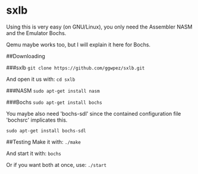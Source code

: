 # sxlb

Using this is very easy (on GNU/Linux), you only need the Assembler NASM and the Emulator Bochs.

Qemu maybe works too, but I will explain it here for Bochs.

##Downloading

###sxlb
`git clone https://github.com/ggwpez/sxlb.git`

And open it us with: `cd sxlb`

###NASM
`sudo apt-get install nasm`

###Bochs
`sudo apt-get install bochs`

You maybe also need 'bochs-sdl' since the contained configuration file 'bochsrc' implicates this.

`sudo apt-get install bochs-sdl`

##Testing
Make it with:
`./make`

And start it with:
`bochs`

Or if you want both at once, use:
`./start`
